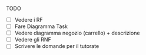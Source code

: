 TODO
- [ ] Vedere i RF
- [ ] Fare Diagramma Task
- [ ] Vedere diagramma negozio (carrello) + descrizione
- [ ] Vedere gli RNF
- [ ] Scrivere le domande per il tutorate
